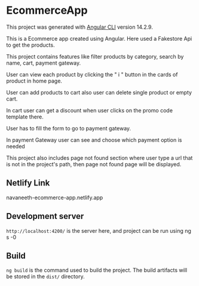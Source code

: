 # EcommerceApp

This project was generated with [Angular CLI](https://github.com/angular/angular-cli) version 14.2.9.

This is a Ecommerce app created using Angular. Here used a Fakestore Api to get the products.

This project contains features like filter products by category, search by name, cart, payment gateway.

User can view each product by clicking the " i " button in the cards of product in home page.

User can add products to cart also user can delete single product or empty cart. 

In cart user can get a discount when user clicks on the promo code template there.

User has to fill the form to go to payment gateway.

In payment Gateway user can see and choose which payment option is needed

This project also includes page not found section where user type a url that is not in the project's path, then page not found page will  be displayed.


## Netlify Link

navaneeth-ecommerce-app.netlify.app


## Development server

`http://localhost:4200/` is the server here, and project can be run using ng s -0


## Build

`ng build` is the command used to build the project. The build artifacts will be stored in the `dist/` directory.
